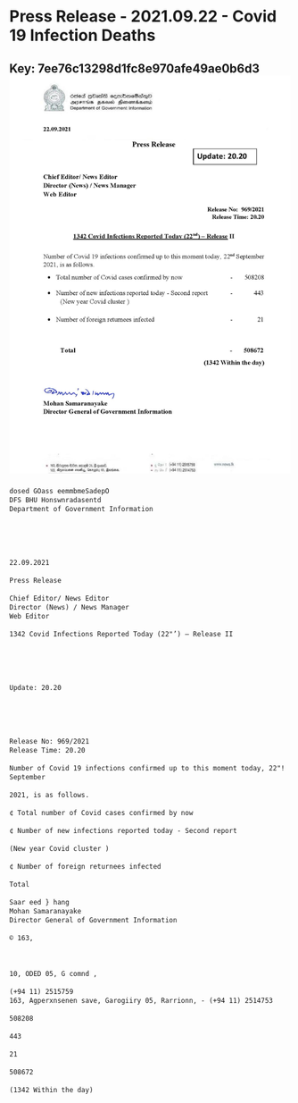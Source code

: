 # Press Release - 2021.09.22 - Covid 19 Infection Deaths 
Key: 7ee76c13298d1fc8e970afe49ae0b6d3 
![img](img/7ee76c13298d1fc8e970afe49ae0b6d3.jpg)
---
```
dosed GOass eemmbmeSadepO
DFS BHU Honswnradasentd
Department of Government Information

 

 

22.09.2021

Press Release

Chief Editor/ News Editor
Director (News) / News Manager
Web Editor

1342 Covid Infections Reported Today (22"’) — Release II

 

 

Update: 20.20

 

 

Release No: 969/2021
Release Time: 20.20

Number of Covid 19 infections confirmed up to this moment today, 22"! September

2021, is as follows.

¢ Total number of Covid cases confirmed by now

¢ Number of new infections reported today - Second report

(New year Covid cluster )

¢ Number of foreign returnees infected

Total

Saar eed } hang
Mohan Samaranayake
Director General of Government Information

© 163,

 

10, ODED 05, G comnd ,

(+94 11) 2515759
163, Agperxnsenen save, Garogiiry 05, Rarrionn, - (+94 11) 2514753

508208

443

21

508672

(1342 Within the day)

```
